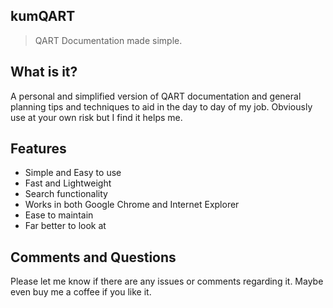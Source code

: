 ## kumQART

> QART Documentation made simple.

## What is it?

A personal and simplified version of QART documentation and general planning tips and techniques to aid in the day to day of my job.
Obviously use at your own risk but I find it helps me.

## Features

* Simple and Easy to use
* Fast and Lightweight
* Search functionality
* Works in both Google Chrome and Internet Explorer
* Ease to maintain
* Far better to look at

## Comments and Questions

Please let me know if there are any issues or comments regarding it. Maybe even buy me a coffee if you like it.

